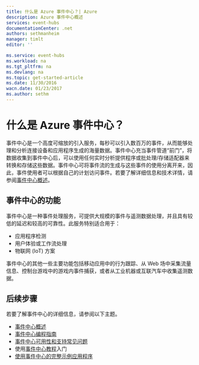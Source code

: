 ```yaml
---
title: 什么是 Azure 事件中心？| Azure
description: Azure 事件中心概述
services: event-hubs
documentationCenter: .net
authors: sethmanheim
manager: timlt
editor: ''

ms.service: event-hubs
ms.workload: na
ms.tgt_pltfrm: na
ms.devlang: na
ms.topic: get-started-article
ms.date: 11/30/2016
wacn.date: 01/23/2017
ms.author: sethm
---
```


# 什么是 Azure 事件中心？
事件中心是一个高度可缩放的引入服务，每秒可以引入数百万的事件，从而能够处理和分析连接设备和应用程序生成的海量数据。事件中心充当事件管道“前门”，将数据收集到事件中心后，可以使用任何实时分析提供程序或批处理/存储适配器来转换和存储这些数据。事件中心可将事件流的生成与这些事件的使用分离开来，因此，事件使用者可以根据自己的计划访问事件。若要了解详细信息和技术详情，请参阅[事件中心概述](./event-hubs-overview.md)。

## 事件中心的功能
事件中心是一种事件处理服务，可提供大规模的事件与遥测数据处理，并且具有较低的延迟和较高的可靠性。此服务特别适合用于：

- 应用程序检测
- 用户体验或工作流处理
- 物联网 (IoT) 方案

事件中心的其他一些主要功能包括移动应用中的行为跟踪、从 Web 场中采集流量信息、控制台游戏中的游戏内事件捕获，或者从工业机器或互联汽车中收集遥测数据。

## 后续步骤

若要了解事件中心的详细信息，请参阅以下主题。

- [事件中心概述](./event-hubs-overview.md)
- [事件中心编程指南](./event-hubs-programming-guide.md)
- [事件中心可用性和支持常见问题](./event-hubs-faq.md)
- 使用[事件中心教程]入门
- [使用事件中心的完整示例应用程序]

[事件中心教程]: ./event-hubs-csharp-ephcs-getstarted.md
[使用事件中心的完整示例应用程序]: https://github.com/Azure-Samples/

<!---HONumber=Mooncake_0116_2017-->
<!--Update_Description:update wording-->